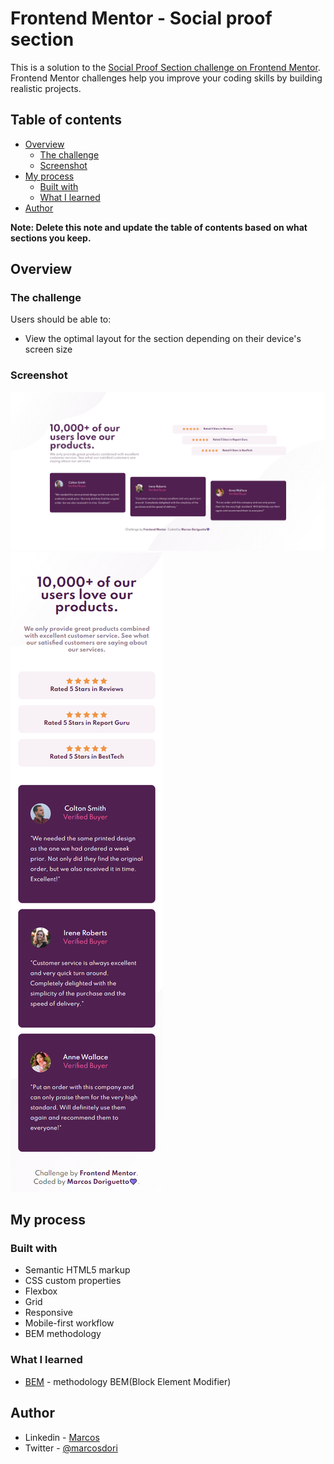 # Frontend Mentor - Social proof section

This is a solution to the [Social Proof Section challenge on Frontend Mentor](https://www.frontendmentor.io/challenges/social-proof-section-6e0qTv_bA). Frontend Mentor challenges help you improve your coding skills by building realistic projects. 

## Table of contents

- [Overview](#overview)
  - [The challenge](#the-challenge)
  - [Screenshot](#screenshot)
- [My process](#my-process)
  - [Built with](#built-with)
  - [What I learned](#what-i-learned)
- [Author](#author)

**Note: Delete this note and update the table of contents based on what sections you keep.**

## Overview

### The challenge

Users should be able to:

- View the optimal layout for the section depending on their device's screen size

### Screenshot

![Desktop](./design/my-version-desktop.png)
![Mobile](./design/my-version-mobile.png)

## My process

### Built with

- Semantic HTML5 markup
- CSS custom properties
- Flexbox
- Grid
- Responsive
- Mobile-first workflow
- BEM methodology

### What I learned

- [BEM](http://getbem.com/introduction/) - methodology BEM(Block Element Modifier)

## Author

- Linkedin - [Marcos](https://www.linkedin.com/in/marcos-doriguetto/)
- Twitter - [@marcosdori](https://www.twitter.com/marcosdori)

